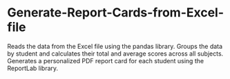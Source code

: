 # Generate-Report-Cards-from-Excel-file
Reads the data from the Excel file using the pandas library. Groups the data by student and calculates their total and average scores across all subjects. Generates a personalized PDF report card for each student using the ReportLab library. 
